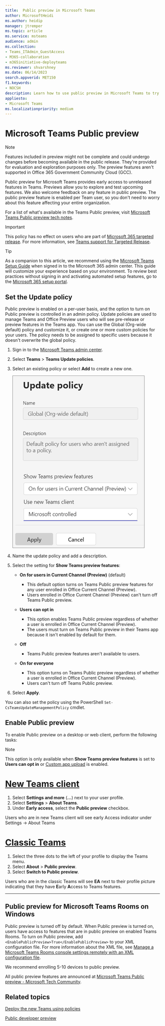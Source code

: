 ```yaml
---
title:  Public preview in Microsoft Teams
author: MicrosoftHeidi
ms.author: heidip
manager: jtremper
ms.topic: article
ms.service: msteams
audience: admin
ms.collection: 
- Teams_ITAdmin_GuestAccess
- M365-collaboration
- m365initiative-deployteams
ms.reviewer: shvarshney
ms.date: 06/14/2023
search.appverid: MET150
f1.keywords:
- NOCSH
description: Learn how to use public preview in Microsoft Teams to try out new features and provide feedback.
appliesto: 
- Microsoft Teams
ms.localizationpriority: medium
---
```


# Microsoft Teams Public preview

> [!NOTE] 
> Features included in preview might not be complete and could undergo changes before becoming available in the public release. They're provided for evaluation and exploration purposes only. The preview features aren't supported in Office 365 Government Community Cloud (GCC).

Public preview for Microsoft Teams provides early access to unreleased features in Teams. Previews allow you to explore and test upcoming features. We also welcome feedback on any feature in public preview. The public preview feature is enabled per Team user, so you don't need to worry about this feature affecting your entire organization.

For a list of what's available in the Teams Public preview, visit [Microsoft Teams Public preview tech notes](https://techcommunity.microsoft.com/t5/microsoft-teams-public-preview/bd-p/MicrosoftTeamsPublicPreview).

> [!IMPORTANT] 
> This policy has no effect on users who are part of [Microsoft 365 targeted release](/microsoft-365/admin/manage/release-options-in-office-365). For more information, see [Teams support for Targeted Release](https://techcommunity.microsoft.com/t5/microsoft-teams-blog/introducing-microsoft-teams-support-for-microsoft-365-targeted/ba-p/3804259).

> [!TIP]
> As a companion to this article, we recommend using the [Microsoft Teams Setup Guide](https://go.microsoft.com/fwlink/?linkid=2270034) when signed in to the Microsoft 365 admin center. This guide will customize your experience based on your environment. To review best practices without signing in and activating automated setup features, go to the [Microsoft 365 setup portal](https://go.microsoft.com/fwlink/?linkid=2270204).

## Set the Update policy

Public preview is enabled on a per-user basis, and the option to turn on Public preview is controlled in an admin policy. Update policies are used to manage Teams and Office Preview users who will see pre-release or preview features in the Teams app. You can use the Global (Org-wide default) policy and customize it, or create one or more custom policies for your users. The policy needs to be assigned to specific users because it doesn't overwrite the global policy.

1. Sign in to the [Microsoft Teams admin center](https://admin.teams.microsoft.com/).

1. Select **Teams** > **Teams Update policies**.

1. Select an existing policy or select **Add** to create a new one.

    ![Screenshot of update policy panel in the Teams admin center.](media/new-update-policy.png)

1. Name the update policy and add a description.
1. Select the setting for **Show Teams preview features**:

   -   **On for users in Current Channel (Preview)** (default)
       - This default option turns on Teams Public preview features for any user enrolled in Office Current Channel (Preview).
       - Users enrolled in Office Current Channel (Preview) can't turn off Teams Public preview.

   -   **Users can opt in**
       - This option enables Teams Public preview regardless of whether a user is enrolled in Office Current Channel (Preview).
       - The users must turn on Teams Public preview in their Teams app because it isn't enabled by default for them.

   - **Off**
     - Teams Public preview features aren't available to users.

   -  **On for everyone**
       - This option turns on Teams Public preview regardless of whether a user is enrolled in Office Current Channel (Preview).
       - Users can't turn off Teams Public preview.

1. Select **Apply**.

You can also set the policy using the PowerShell `Set-CsTeamsUpdateManagementPolicy` cmdlet.

## Enable Public preview

To enable Public preview on a desktop or web client, perform the following tasks:
> [!NOTE]  
> This option is only available when **Show Teams preview features** is set to **Users can opt in** or [Custom app upload](/microsoftteams/platform/concepts/build-and-test/prepare-your-o365-tenant#enable-custom-teams-apps-and-turn-on-custom-app-uploading) is enabled.

# [New Teams client](#tab/new-teams-client)

1. Select **Settings and more** (**...**) next to your user profile.
1. Select **Settings** > **About Teams**.
1. Under **Early access**, select the **Public preview** checkbox.

Users who are in new Teams client will see early Access indicator under Settings -> About Teams


# [Classic Teams](#tab/classic-teams)

1. Select the three dots to the left of your profile to display the Teams menu.
2. Select **About** > **Public preview**.
3. Select **Switch to Public preview**.

Users who are in the classic Teams will see **EA** next to their profile picture indicating that they have **E**arly **A**ccess to Teams features.

---


## Public preview for Microsoft Teams Rooms on Windows

Public preview is turned off by default. When Public preview is turned on, users have access to features that are in public preview on enabled Teams Rooms. To turn on Public preview, add ```<EnablePublicPreview>True</EnablePublicPreview>``` to your XML configuration file. For more information about the XML file, see [Manage a Microsoft Teams Rooms console settings remotely with an XML configuration file](/microsoftteams/rooms/xml-config-file).

We recommend enrolling 5-10 devices to public preview.

All public preview features are announced at [Microsoft Teams Public preview - Microsoft Tech Community](https://techcommunity.microsoft.com/t5/microsoft-teams-public-preview/bd-p/MicrosoftTeamsPublicPreview).



## Related topics

[Deploy the new Teams using policies](new-teams-deploy-using-policies.md)

[Public developer preview](/microsoftteams/platform/resources/dev-preview/developer-preview-intro)
